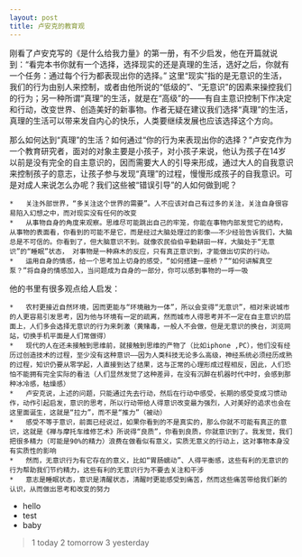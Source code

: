 ```yaml
---
layout: post
title: 卢安克的教育观
---
```

刚看了卢安克写的《是什么给我力量》的第一册，有不少启发，他在开篇就说到：“看完本书你就有一个选择，选择现实的还是真理的生活，选好之后，你就有一个任务：通过每个行为都表现出你的选择。”  这里“现实”指的是无意识的生活，我们的行为由别人来控制，或者由他所说的“低级的”、“无意识”的因素来操控我们的行为；另一种所谓“真理”的生活，就是在“高级”的——有自主意识控制下作决定和行动，改变世界、创造美好的新事物。作者无疑在建议我们选择“真理”的生活，真理的生活可以带来发自内心的快乐，人类要继续发展也应该选择这个方向。  

那么如何达到“真理”的生活？如何通过“你的行为来表现出你的选择？”卢安克作为一个教育研究者，面对的对象主要是小孩子，对小孩子来说，他认为孩子在14岁以前是没有完全的自主意识的，因而需要大人的引导来形成，通过大人的自我意识来控制孩子的意志，让孩子参与发现“真理”的过程，慢慢形成孩子的自我意识。可是对成人来说怎么办呢？我们这些被“错误引导”的人如何做到呢？  

    *   关注外部世界，“多关注这个世界的需要”。人不应该对自己有过多的关注，关注自身很容易陷入幻想之中，而对现实没有任何的改变  
    *   从事物自身的角度来观察。思维尽可能跳出自己的牢笼，你能在事物内部发觉它的结构，从事物的表面看，你看到的可能不是它，而是经过大脑处理过的影像——不少经验告诉我们，大脑总是不可信的。你看到了，但大脑意识不到。就像农民伯伯辛勤耕田一样，大脑处于“无意识”的“睡眠”状态， 对事物是一种麻木的反应，只有真正意识到，才能做出切实的行动。  
    *   运用自身的情感，给一个思考加上切身的感受，“如何搭建一座桥？”“如何讲解真空泵？”将自身的情感加入，当问题成为自身的一部分，你可以感到事物的一呼一吸  

他的书里有很多观点给人启发：  

    *   农村更接近自然环境，因而更能与“环境融为一体”，所以会变得“无意识”，相对来说城市的人更容易引发思考，因为他与环境有一定的疏离，然而城市人得思考并不一定在自主意识的层面上，人们多会选择无意识的行为来刺激（黄赌毒，一般人不会做，但是无意识的换台，浏览网站，切换手机平面是人们常做得）  
    *   现代的人在还未接触到思维前，就接触到思维的产物了（比如iphone ,PC），他们没有经历过创造技术的过程，至少没有这种意识——因为人类科技无论多么高级，神经系统必须经历成熟的过程，知识仍要从零学起，人直接到达了结果，这与正常的心理形成过程相反，因此，人们恐怕不能拥有完全实际的看法（人们显然发觉了这种差异，在没有沉醉在机器时代中时，会感到那种冰冷感，枯燥感）  
    *   卢安克说，上述的问题，只能通过先去行动，然后在行动中感受，长期的感受变成习惯动作，动作引起启发，意识的思考，所以行动带给人得意识改变最为强烈，人对美好的追求也会在这里面诞生，这就是“拉力”，而不是“推力”（被动）  
    *   感受不等于意识，前面已经说过，如果你看到的不是真实的，那么你就不可能有真正的意识，这就是《禅与摩托车维修艺术》所说得“良质”，你看到良质，你就意识到了。我发觉，我们把很多精力（可能是90%的精力）浪费在做看似有意义，实质无意义的行动上，这对事物本身没有实质性的影响  
    *   然而，无意识行为有它存在的意义，比如“胃肠蠕动”、人得平衡感，这些有利的无意识的行为帮助我们节约精力，这些有利的无意识行为不要去关注和干涉  
    *   意志是睡眠状态，意识是清醒状态，清醒时更能感受到痛苦，然而这些痛苦带给我们新的认识，从而做出思考和改变的努力  


* hello
* test
* baby

>1  today
>2  tomorrow
>3  yesterday